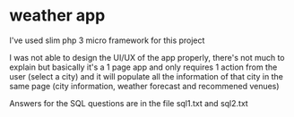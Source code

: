# weather app

I've used slim php 3 micro framework for this project

I was not able to design the UI/UX of the app properly, there's not much to explain but basically it's a 1 page app and only requires 1 action from the user (select a city) and it will populate all the information of that city in the same page (city information, weather forecast and recommened venues)

Answers for the SQL questions are in the file sql1.txt and sql2.txt

